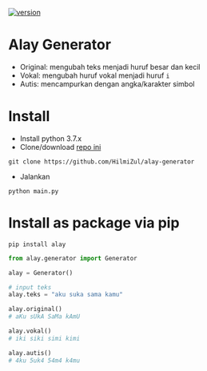 [![version](https://img.shields.io/badge/version-1.2-blue)](https://pypi.org/project/alay/)

# Alay Generator
* Original: mengubah teks menjadi huruf besar dan kecil
* Vokal: mengubah huruf vokal menjadi huruf ```i```
* Autis: mencampurkan dengan angka/karakter simbol

# Install
* Install python 3.7.x
* Clone/download [repo ini](https://github.com/HilmiZul/alay-generator)
```
git clone https://github.com/HilmiZul/alay-generator
```
* Jalankan
```
python main.py
```

# Install as package via pip
```
pip install alay
```
```python
from alay.generator import Generator

alay = Generator()

# input teks
alay.teks = "aku suka sama kamu"

alay.original()
# aKu sUkA SaMa kAmU

alay.vokal()
# iki siki simi kimi

alay.autis()
# 4ku 5uk4 54m4 k4mu
```